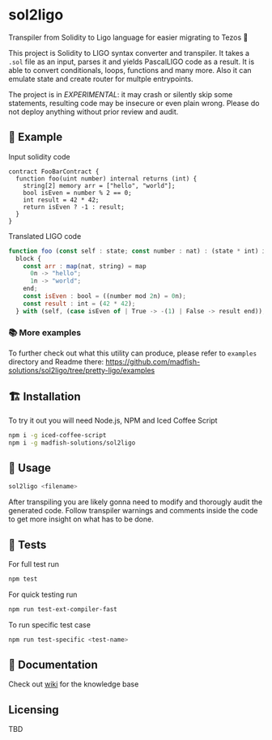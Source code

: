 # sol2ligo

Transpiler from Solidity to Ligo language for easier migrating to Tezos 🚀️

This project is Solidity to LIGO syntax converter and transpiler. It takes a `.sol` file as an input, parses it and yields PascalLIGO code as a result.
It is able to convert conditionals, loops, functions and many more. Also it can emulate state and create router for multple entrypoints.

The project is in _EXPERIMENTAL_: it may crash or silently skip some statements, resulting code may be insecure or even plain wrong. Please do not deploy anything without prior review and audit.

## 📖️ Example
Input solidity code

```solidity
contract FooBarContract {
  function foo(uint number) internal returns (int) {
    string[2] memory arr = ["hello", "world"];
    bool isEven = number % 2 == 0;
    int result = 42 * 42;
    return isEven ? -1 : result;
  }
}
```

Translated LIGO code
```js
function foo (const self : state; const number : nat) : (state * int) is
  block {
    const arr : map(nat, string) = map
      0n -> "hello";
      1n -> "world";
    end;
    const isEven : bool = ((number mod 2n) = 0n);
    const result : int = (42 * 42);
  } with (self, (case isEven of | True -> -(1) | False -> result end));
```

### 📚️ More examples 
To further check out what this utility can produce, please refer to `examples` directory and Readme there:
https://github.com/madfish-solutions/sol2ligo/tree/pretty-ligo/examples


## 🏗️ Installation
To try it out you will need Node.js, NPM and Iced Coffee Script

```sh
npm i -g iced-coffee-script
npm i -g madfish-solutions/sol2ligo
```

## 🌈️ Usage

```sh
sol2ligo <filename>
```

After transpiling you are likely gonna need to modify and thorougly audit the generated code. Follow transpiler warnings and comments inside the code to get more insight on what has to be done.

## 🏥️ Tests
For full test run
```sh
npm test 
```

For quick testing run
```sh
npm run test-ext-compiler-fast
```

To run specific test case
```sh
npm run test-specific <test-name>
```


## 📑️ Documentation
Check out [wiki](https://github.com/madfish-solutions/sol2ligo/wiki) for the knowledge base

## Licensing
TBD
